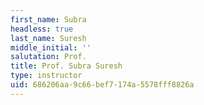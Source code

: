 ```yaml
---
first_name: Subra
headless: true
last_name: Suresh
middle_initial: ''
salutation: Prof.
title: Prof. Subra Suresh
type: instructor
uid: 686206aa-9c66-bef7-174a-5578fff8826a
---
```

